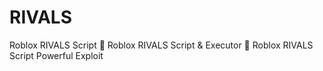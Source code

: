 # RIVALS
Roblox RIVALS Script 🚀 Roblox RIVALS Script &amp; Executor 🚀 Roblox RIVALS Script Powerful Exploit
